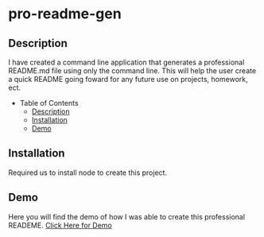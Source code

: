 # pro-readme-gen

## Description
I have created a command line application that generates a professional README.md file using only the command line. 
This will help the user create a quick README going foward for any future use on projects, homework, ect. 

- Table of Contents
  - [Description](#description)
  - [Installation](#installation)
  - [Demo](#demo)

## Installation
Required us to install node to create this project. 

## Demo
Here you will find the demo of how I was able to create this professional READEME. 
[Click Here for Demo](chrome-extension://mmeijimgabbpbgpdklnllpncmdofkcpn/app.html#/files/9d9430b9-f5e4-491b-ycd3-f00ca2e94404)
